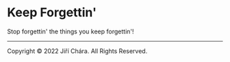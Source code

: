 # Keep Forgettin'

Stop forgettin' the things you keep forgettin'!

---

Copyright © 2022 Jiří Chára. All Rights Reserved.
